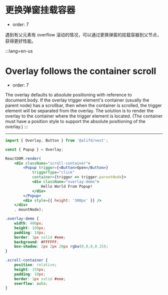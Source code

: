 # 更换弹窗挂载容器

- order: 7

遇到有父元素有 overflow 滚动的情况，可以通过更换弹窗的挂载容器到父节点，获得更好性能。



:::lang=en-us
# Overlay follows the container scroll

- order: 7

The overlay defaults to absolute positioning with reference to document.body. If the overlay trigger element's container (usually the parent node) has a scrollbar, then when the container is scrolled, the trigger element will be separated from the overlay. The solution is to render the overlay to the container where the trigger element is located. (The container must have a position style to support the absolute positioning of the overlay.)
:::


---

````jsx
import { Overlay, Button } from '@alifd/next';

const { Popup } = Overlay;

ReactDOM.render(
    <div className="scroll-container">
        <Popup trigger={<Button>Open</Button>}
            triggerType="click"
            container={trigger => trigger.parentNode}>
            <div className="overlay-demo">
                Hello World From Popup!
            </div>
        </Popup>
        <div style={{ height: '300px' }} />
    </div>
    , mountNode);
````

````css
.overlay-demo {
    width: 400px;
    height: 100px;
    padding: 10px;
    border: 1px solid #eee;
    background: #FFFFFF;
    box-shadow: 2px 2px 20px rgba(0,0,0,0.15);
}

.scroll-container {
    position: relative;
    height: 150px;
    padding: 10px;
    border: 1px solid #eee;
    overflow: auto;
}
````
